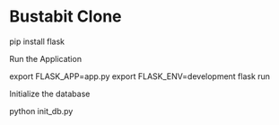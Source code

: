 # Bustabit Clone
pip install flask

Run the Application

export FLASK_APP=app.py
export FLASK_ENV=development
flask run


Initialize the database

python init_db.py
